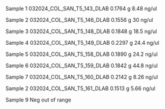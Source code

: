 Sample 1
	032024_COL_SAN_T5_143_DLAB
	  0.1764 g
	 8.48 ng/ul

Sample 2
	032024_COL_SAN_T5_146_DLAB
	  0.1556 g
	 30 ng/ul

Sample 3
	032024_COL_SAN_T5_148_DLAB
	  0.1848 g
	 18.5 ng/ul

Sample 4
	032024_COL_SAN_T5_149_DLAB
	  0.2297 g
	 24.4 ng/ul

Sample 5
	032024_COL_SAN_T5_158_DLAB
	  0.1890 g
	 24.2 ng/ul

Sample 6
	032024_COL_SAN_T5_159_DLAB
	  0.1842 g
	 44.8 ng/ul

Sample 7
	032024_COL_SAN_T5_160_DLAB
	  0.2142 g
	 8.26 ng/ul

Sample 2
	032024_COL_SAN_T5_161_DLAB
	  0.1513 g
	  5.66 ng/ul

Sample 9
	Neg
	 out of range 